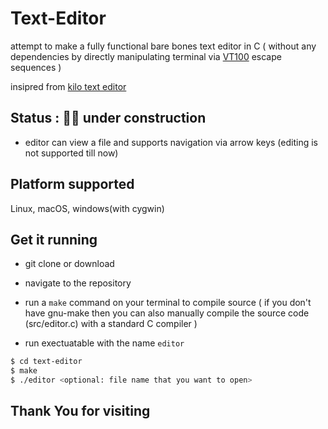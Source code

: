 # Text-Editor
attempt to make a fully functional bare bones text editor in C ( without any dependencies by directly
 manipulating terminal via [VT100](https://vt100.net) escape sequences ) 

insipred from [kilo text editor](https://github.com/antirez/kilo)

## Status : 👷‍♂️ under construction 
- editor can view a file and supports navigation via arrow keys (editing is not supported till now)

## Platform supported 
Linux, macOS, windows(with cygwin)

## Get it running 

- git clone or download 

- navigate to the repository  

- run a `make` command on your terminal to compile source ( if you don't have gnu-make then you can also manually compile the source code (src/editor.c) with a standard C compiler )

- run exectuatable with the name `editor` 


```bash
$ cd text-editor
$ make
$ ./editor <optional: file name that you want to open>
```

## Thank You for visiting 
